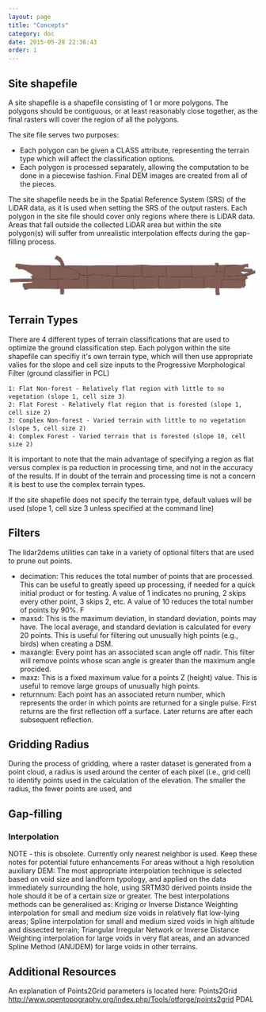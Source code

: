 ```yaml
---
layout: page
title: "Concepts"
category: doc
date: 2015-05-28 22:36:43
order: 1
---
```


## Site shapefile
A site shapefile is a shapefile consisting of 1 or more polygons. The polygons should be contiguous, or at least reasonably close together, as the final rasters will cover the region of all the polygons.

The site file serves two purposes:

* Each polygon can be given a CLASS attribute, representing the terrain type which will affect the classification options.
* Each polygon is processed separately, allowing the computation to be done in a piecewise fashion. Final DEM images are created from all of the pieces.

The site shapefile needs be in the Spatial Reference System (SRS) of the LiDAR data, as it is used when setting the SRS of the output rasters. Each polygon in the site file should cover only regions where there is LiDAR data. Areas that fall outside the collected LiDAR area but within the site polygon(s) will suffer from unrealistic interpolation effects during the gap-filling process.

![example site shapefile](/assets/site.jpg)

## Terrain Types
There are 4 different types of terrain classifications that are used to optimize the ground classification step. Each polygon within the site shapefile can specifiy it's own terrain type, which will then use appropriate valies for the slope and cell size inputs to the Progressive Morphological Filter (ground classifier in PCL)

    1: Flat Non-forest - Relatively flat region with little to no vegetation (slope 1, cell size 3)
    2: Flat Forest - Relatively flat region that is forested (slope 1, cell size 2)
    3: Complex Non-forest - Varied terrain with little to no vegetation (slope 5, cell size 2)
    4: Complex Forest - Varied terrain that is forested (slope 10, cell size 2)

It is important to note that the main advantage of specifying a region as flat versus complex is pa reduction in processing time, and not in the accuracy of the results. If in doubt of the terrain and processing time is not a concern it is best to use the complex terrain types.

If the site shapefile does not specify the terrain type, default values will be used (slope 1, cell size 3 unless specified at the command line)


## Filters
The lidar2dems utilities can take in a variety of optional filters that are used to prune out points.

* decimation: This reduces the total number of points that are processed. This can be useful to greatly speed up processing, if needed for a quick initial product or for testing. A value of 1 indicates no pruning, 2 skips every other point, 3 skips 2, etc. A value of 10 reduces the total number of points by 90%.
F
* maxsd: This is the maximum deviation, in standard deviation, points may have. The local average, and standard deviation is calculated for every 20 points. This is useful for filtering out unusually high points (e.g., birds) when creating a DSM.
* maxangle: Every point has an associated scan angle off nadir. This filter will remove points whose scan angle is greater than the maximum angle procided.
* maxz: This is a fixed maximum value for a points Z (height) value. This is useful to remove large groups of unusually high points.
* returnnum: Each point has an associated return number, which represents the order in which points are returned for a single pulse. First returns are the first reflection off a surface. Later returns are after each subsequent reflection.


## Gridding Radius
During the process of gridding, where a raster dataset is generated from a point cloud, a radius is used around the center of each pixel (i.e., grid cell) to identify points used in the calculation of the elevation. The smaller the radius, the fewer points are used, and 


## Gap-filling


### Interpolation

NOTE - this is obsolete. Currently only nearest neighbor is used.   Keep these notes for potential future enhancements
For areas without a high resolution auxiliary DEM: The most appropriate interpolation technique is selected based on void size and landform typology, and applied on the data immediately surrounding the hole, using SRTM30 derived points inside the hole should it be of a certain size or greater. The best interpolations methods can be generalised as: Kriging or Inverse Distance Weighting interpolation for small and medium size voids in relatively flat low-lying areas; Spline interpolation for small and medium sized voids in high altitude and dissected terrain; Triangular Irregular Network or Inverse Distance Weighting interpolation for large voids in very flat areas, and an advanced Spline Method (ANUDEM) for large voids in other terrains.

## Additional Resources
An explanation of Points2Grid parameters is located here:
Points2Grid
http://www.opentopography.org/index.php/Tools/otforge/points2grid
PDAL


